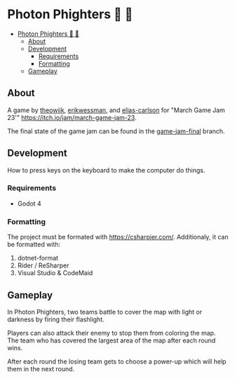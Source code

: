 # Photon Phighters 🥊 🔦

- [Photon Phighters 🥊 🔦](#photon-phighters--)
  - [About](#about)
  - [Development](#development)
    - [Requirements](#requirements)
    - [Formatting](#formatting)
  - [Gameplay](#gameplay)

## About

A game by [theowiik](google.com), [erikwessman](https://github.com/erikwessman), and [elias-carlson](https://github.com/elias-carlson) for "March Game Jam 23'" https://itch.io/jam/march-game-jam-23.

The final state of the game jam can be found in the [game-jam-final](https://github.com/theowiik/project-epicfootsies/tree/game-jam-final) branch.

## Development

How to press keys on the keyboard to make the computer do things.

### Requirements

- Godot 4

### Formatting

The project must be formated with https://csharpier.com/. Additionaly, it can be formatted with:

1. dotnet-format
2. Rider / ReSharper
3. Visual Studio & CodeMaid

## Gameplay

In Photon Phighters, two teams battle to cover the map with light or darkness by firing their flashlight.

Players can also attack their enemy to stop them from coloring the map. The team who has covered the largest area of the map after each round wins.

After each round the losing team gets to choose a power-up which will help them in the next round.
